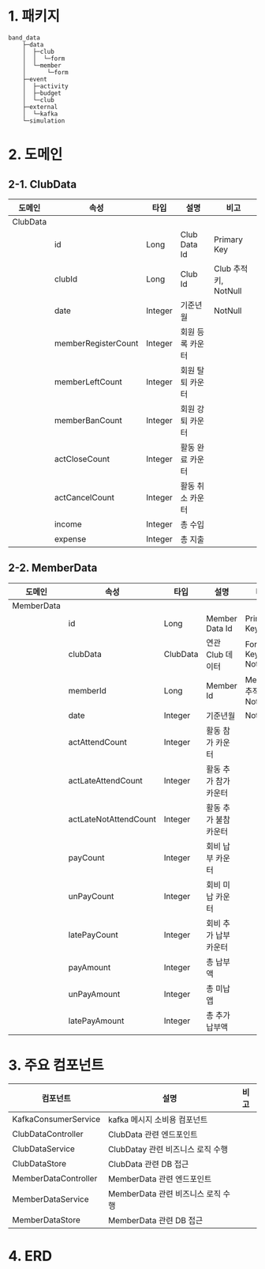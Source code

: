 # 1. 패키지
```
band_data
    ├─data
    │  ├─club
    │  │  └─form
    │  └─member
    │      └─form
    ├─event
    │  ├─activity
    │  ├─budget
    │  └─club
    ├─external
    │  └─kafka
    └─simulation
```


# 2. 도메인

## 2-1. ClubData

| 도메인 | 속성 | 타입 | 설명 | 비고 |  
|--------|------|------|------|------|
|ClubData|      |      |      |      |
|        |id|Long|Club Data Id|Primary Key|
|        |clubId|Long|Club Id|Club 추적키, NotNull|
|        |date|Integer|기준년월| NotNull|
|        |memberRegisterCount|Integer|회원 등록 카운터||
|        |memberLeftCount|Integer|회원 탈퇴 카운터||
|        |memberBanCount|Integer|회원 강퇴 카운터||
|        |actCloseCount|Integer|활동 완료 카운터||
|        |actCancelCount|Integer|활동 취소 카운터||
|        |income|Integer|총 수입||
|        |expense|Integer|총 지출||

## 2-2. MemberData

| 도메인 | 속성 | 타입 | 설명 | 비고 |  
|--------|------|------|------|------|
|MemberData|      |      |      |      |
|        |id|Long|Member Data Id|Primary Key|
|        |clubData|ClubData|연관 Club 데이터|Foreginer Key, NotNull|
|        |memberId|Long|Member Id|Member 추적키, NotNull|
|        |date|Integer|기준년월| NotNull|
|        |actAttendCount|Integer|활동 참가 카운터||
|        |actLateAttendCount|Integer|활동 추가 참가 카운터||
|        |actLateNotAttendCount|Integer|활동 추가 불참 카운터||
|        |payCount|Integer|회비 납부 카운터||
|        |unPayCount|Integer|회비 미납 카운터||
|        |latePayCount|Integer|회비 추가 납부 카운터||
|        |payAmount|Integer|총 납부액||
|        |unPayAmount|Integer|총 미납앱||
|        |latePayAmount|Integer|총 추가납부액||


# 3. 주요 컴포넌트

| 컴포넌트 | 설명 | 비고 |  
|----------|------|------|
|KafkaConsumerService|kafka 메시지 소비용 컴포넌트||
|ClubDataController|ClubData 관련 엔드포인트||
|ClubDataService|ClubDatay 관련 비즈니스 로직 수행||
|ClubDataStore|ClubData 관련 DB 접근||
|MemberDataController|MemberData 관련 엔드포인트||
|MemberDataService|MemberData 관련 비즈니스 로직 수행||
|MemberDataStore|MemberData 관련 DB 접근||


# 4. ERD
